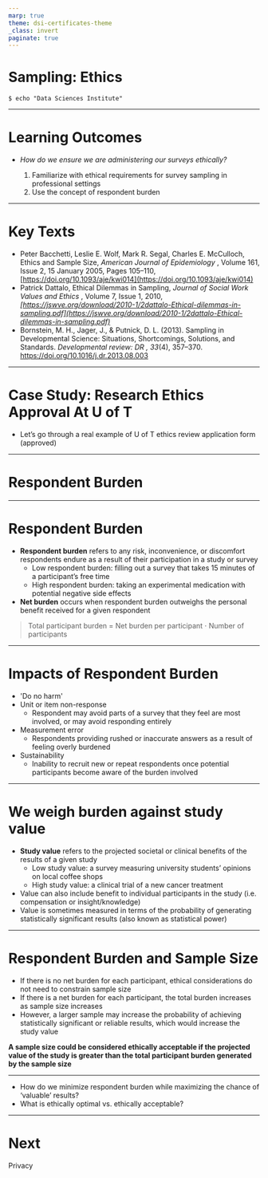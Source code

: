 ```yaml
---
marp: true
theme: dsi-certificates-theme
_class: invert
paginate: true
---
```


# Sampling: Ethics

```code
$ echo "Data Sciences Institute"
```

---

# Learning Outcomes

- *How do we ensure we are administering our surveys ethically?*

  1. Familiarize with ethical requirements for survey sampling in professional settings
  2. Use the concept of respondent burden

---

# Key Texts

- Peter Bacchetti, Leslie E. Wolf, Mark R. Segal, Charles E. McCulloch, Ethics and Sample Size, *American Journal of Epidemiology* , Volume 161, Issue 2, 15 January 2005, Pages 105–110, [https://doi.org/10.1093/aje/kwi014](https://doi.org/10.1093/aje/kwi014)
- Patrick Dattalo, Ethical Dilemmas in Sampling, *Journal of Social Work Values and Ethics* , Volume 7, Issue 1, 2010, *[https://jswve.org/download/2010-1/2dattalo-Ethical-dilemmas-in-sampling.pdf](https://jswve.org/download/2010-1/2dattalo-Ethical-dilemmas-in-sampling.pdf)*
- Bornstein, M. H., Jager, J., & Putnick, D. L. (2013). Sampling in Developmental Science: Situations, Shortcomings, Solutions, and Standards. *Developmental review: DR , 33*(4), 357–370. https://doi.org/10.1016/j.dr.2013.08.003

---

# Case Study: Research Ethics Approval At U of T

- Let’s go through a real example of U of T ethics review application form (approved)

---

# Respondent Burden

---

# Respondent Burden

- **Respondent burden** refers to any risk, inconvenience, or discomfort respondents endure as a result of their participation in a study or survey
  - Low respondent burden: filling out a survey that takes 15 minutes of a participant’s free time
  - High respondent burden: taking an experimental medication with potential negative side effects
- **Net burden** occurs when respondent burden outweighs the personal benefit received for a given respondent
> Total participant burden =  Net burden per participant $\cdot$  Number of participants

---

# Impacts of Respondent Burden

- 'Do no harm'
- Unit or item non-response
  - Respondent may avoid parts of a survey that they feel are most involved, or may avoid responding entirely
- Measurement error
  - Respondents providing rushed or inaccurate answers as a result of feeling overly burdened
- Sustainability
  - Inability to recruit new or repeat respondents once potential participants become aware of the burden involved

---

# We weigh burden against study value

- **Study value** refers to the projected societal or clinical benefits of the results of a given study
  - Low study value: a survey measuring university students’ opinions on local coffee shops
  - High study value: a clinical trial of a new cancer treatment
- Value can also include benefit to individual participants in the study (i.e. compensation or insight/knowledge)
- Value is sometimes measured in terms of the probability of generating statistically significant results (also known as statistical power)

---

# Respondent Burden and Sample Size

- If there is no net burden for each participant, ethical considerations do not need to constrain sample size
- If there is a net burden for each participant, the total burden increases as sample size increases
- However, a larger sample may increase the probability of achieving statistically significant or reliable results, which would increase the study value

**A sample size could be considered ethically acceptable if the projected value of the study is greater than the total participant burden generated by the sample size**

---

- How do we minimize respondent burden while maximizing the chance of ‘valuable’ results?
- What is ethically optimal vs. ethically acceptable?

---

# Next
Privacy

